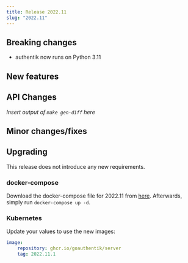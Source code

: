 ```yaml
---
title: Release 2022.11
slug: "2022.11"
---
```


## Breaking changes

- authentik now runs on Python 3.11

## New features

## API Changes

_Insert output of `make gen-diff` here_

## Minor changes/fixes

## Upgrading

This release does not introduce any new requirements.

### docker-compose

Download the docker-compose file for 2022.11 from [here](https://goauthentik.io/version/2022.11/docker-compose.yml). Afterwards, simply run `docker-compose up -d`.

### Kubernetes

Update your values to use the new images:

```yaml
image:
    repository: ghcr.io/goauthentik/server
    tag: 2022.11.1
```
